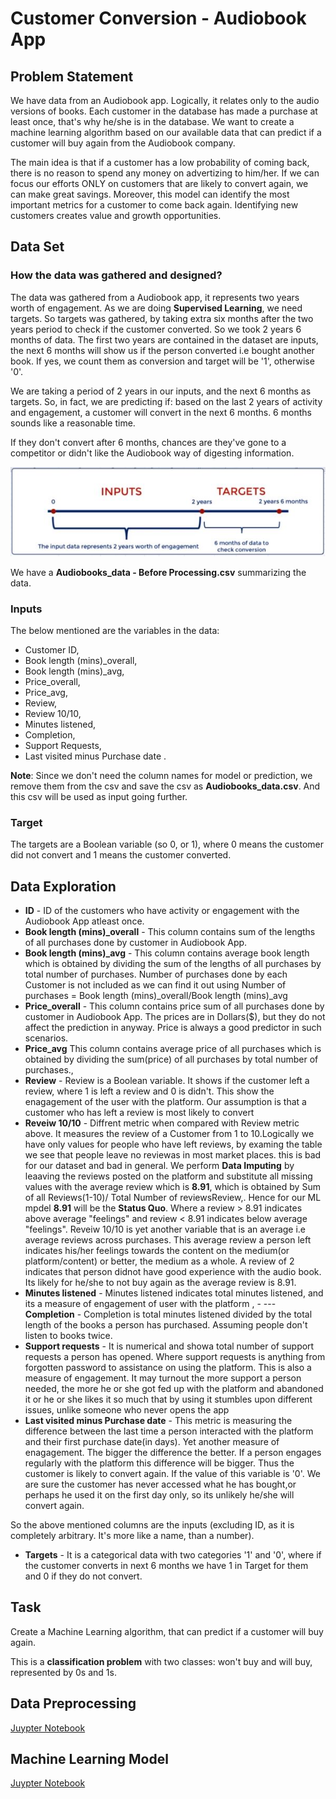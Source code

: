 # Customer Conversion - Audiobook App
 
## Problem Statement

We have data from an Audiobook app. Logically, it relates only to the audio versions of books. Each customer in the database has made a purchase at least once, that's why he/she is in the database. We want to create a machine learning algorithm based on our available data that can predict if a customer will buy again from the Audiobook company.

The main idea is that if a customer has a low probability of coming back, there is no reason to spend any money on advertizing to him/her. If we can focus our efforts ONLY on customers that are likely to convert again, we can make great savings. Moreover, this model can identify the most important metrics for a customer to come back again. Identifying new customers creates value and growth opportunities.


## Data Set

### How the data was gathered and designed?

The data was gathered from a Audiobook app, it represents two years worth of engagement. As we are doing **Supervised Learning**, we need targets. So targets was gathered, by taking extra six months after the two years period to check if the customer converted. So we took 2 years 6 months of data. The first two years are contained in the dataset are inputs, the next 6 months will show us if the person converted i.e bought another book. If yes, we count them as conversion and target will be '1', otherwise '0'.

We are taking a period of 2 years in our inputs, and the next 6 months as targets. So, in fact, we are predicting if: based on the last 2 years of activity and engagement, a customer will convert in the next 6 months. 6 months sounds like a reasonable time. 

If they don't convert after 6 months, chances are they've gone to a competitor or didn't like the Audiobook way of digesting information.

![Data_as_Image](https://github.com/Jamesvasanth21/Customer_Conversion/blob/main/images/Data_as_Image.JPG)

We have a **Audiobooks_data - Before Processing.csv** summarizing the data.

### Inputs

The below mentioned are the variables in the data:
- Customer ID,
- Book length (mins)_overall, 
- Book length (mins)_avg,
- Price_overall, 
- Price_avg,
- Review, 
- Review 10/10, 
- Minutes listened, 
- Completion, 
- Support Requests, 
- Last visited minus Purchase date .

**Note**:  Since we don't need the column names for model or prediction, we remove them from the csv and save the csv as **Audiobooks_data.csv**. And this csv will be used as input going further.

### Target

The targets are a Boolean variable (so 0, or 1), where 0 means the customer did not convert and 1 means the customer converted.

## Data Exploration

- **ID** - ID of the customers who have activity or engagement with the Audiobook App atleast once.
- **Book length (mins)_overall** - This column contains sum of the lengths of all purchases done by customer in Audiobook App.
- **Book length (mins)_avg** - This column contains average book length which is obtained by dividing the sum of the lengths of all purchases by total number of purchases. Number of purchases done by each Customer is not included as we can find it out using
Number of purchases = Book length (mins)_overall/Book length (mins)_avg
- **Price_overall** - This column contains price sum of all purchases done by customer in Audiobook App. The prices are in Dollars($), but they do not affect the prediction in anyway. Price is always a good predictor in such scenarios. 
- **Price_avg** This column contains average price of all purchases which is obtained by dividing the  sum(price) of all purchases by total number of purchases.,
- **Review** - Review is a Boolean variable. It shows if the customer left a review, where 1 is left a review and 0 is didn't. This show the enagagement of the user with the platform. Our assumption is that a customer who has left a review is most likely to convert
- **Reveiw 10/10** - Diffrent metric when compared with Review metric above. It measures the review of a Customer from 1 to 10.Logically we have only values for people who have left reviews, by examing the table we see that people leave no reviewas in most market places. this is bad for our dataset and bad in general. We perform **Data Imputing**  by leaaving the reviews posted on the platform and substitute all missing values with the average review which is **8.91**, which is obtained by Sum of all Reviews(1-10)/ Total Number of reviewsReview,. Hence for our ML mpdel **8.91** will be the **Status Quo**. Where a review > 8.91 indicates above average "feelings" and review < 8.91 indicates below average "feelings". Reveiw 10/10 is yet another variable that is an average i.e average reviews across purchases. This average review a person left indicates his/her feelings towards the content on the medium(or platform/content) or better, the medium as a whole.
A review of 2 indicates that person didnot have good experience with the audio book. Its likely for he/she to not buy again as the average review is 8.91.
- **Minutes listened** - Minutes listened indicates total minutes listened, and its a measure of engagement of user with the platform , - --- **Completion** - Completion is total minutes listened divided by the total length of the books a person has purchased. Assuming people don't listen to books twice. 
- **Support requests** - It is numerical and showa total number of support requests a person has opened. Where support requests is anything from forgotten password to assistance on using the platform. This is also a measure of engagement. It may turnout the more support a person needed, the more he or she got fed up with the platform and abandoned it or he or she likes it so much that by using it stumbles upon different issues, unlike someone who never opens the app
- **Last visited minus Purchase date** - This metric is measuring the difference between the last time a person interacted with the platform and their first purchase date(in days). Yet another measure of enagagement. The bigger the difference the better. If a person engages regularly with the platform this difference will be bigger. Thus the customer is likely to convert again. If the value of this variable is '0'. We are sure the customer has never accessed what he has bought,or perhaps he used it on the first day only, so its unlikely he/she will convert again.

So the above mentioned columns are the inputs (excluding ID, as it is completely arbitrary. It's more like a name, than a number).

- **Targets** - It is a categorical data with two categories '1' and '0', where if the customer converts in next 6 months we have 1 in Target for them and 0 if they do not convert.

## Task

Create a Machine Learning algorithm, that can predict if a customer will buy again.

This is a **classification problem** with two classes: won't buy and will buy, represented by 0s and 1s.

## Data Preprocessing

[Juypter Notebook](https://github.com/Jamesvasanth21/Customer_Conversion/blob/main/Customer_Conversion_Prediction_-_Preprocessing_-_Audiobook%20App.ipynb)

## Machine Learning Model

[Juypter Notebook](https://github.com/Jamesvasanth21/Customer_Conversion/blob/main/Customer_Conversion_Prediction_-_Machine%20Learning_-%20_Audiobook%20App.ipynb)